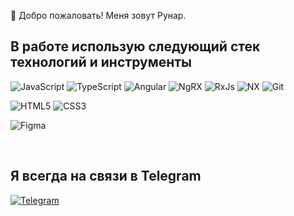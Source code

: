 👋 Добро пожаловать! Меня зовут Рунар. 

## В работе использую следующий стек технологий и инструменты

![JavaScript](https://img.shields.io/badge/-JavaScript-323330?style=for-the-badge&logo=javascript&logoColor=F7DF1E)
![TypeScript](https://img.shields.io/badge/typescript-3178c6?style=for-the-badge&logo=typescript&logoColor=white)
![Angular](https://img.shields.io/badge/react-%2320232a.svg?style=for-the-badge&logo=angular&logoColor=%2361DAFB)
![NgRX](https://img.shields.io/badge/-Redux-764ABC?style=for-the-badge&logo=Redux&logoColor=white)
![RxJs](https://img.shields.io/badge/-Git-090909?style=for-the-badge&logo=Git&logoColor=#F05030)
![NX](https://img.shields.io/badge/-Git-090909?style=for-the-badge&logo=Git&logoColor=#F05030)
![Git](https://img.shields.io/badge/-Git-090909?style=for-the-badge&logo=Git&logoColor=#F05030)

![HTML5](https://img.shields.io/badge/HTML5-E34F26?style=for-the-badge&logo=html5&logoColor=white)
![CSS3](https://img.shields.io/badge/-CSS3-2196F3?style=for-the-badge&logo=CSS3&logoColor=white)

![Figma](https://img.shields.io/badge/-Figma-FF7362?style=for-the-badge&logo=Figma&logoColor=white)

<br/>

## Я всегда на связи в Telegram

[![Telegram](https://img.shields.io/badge/-Telegram-090909?style=social&logo=Telegram)](https://t.me/runar_n)
